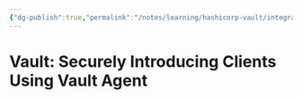 ```yaml
---
{"dg-publish":true,"permalink":"/notes/learning/hashicorp-vault/integrating-hashicorp-vault-in-devops-workflows/03-securely-introducing-clients-using-vault-agent/","dgHomeLink":true,"dgPassFrontmatter":false,"dgShowBacklinks":true,"dgShowLocalGraph":false}
---
```


# Vault: Securely Introducing Clients Using Vault Agent

